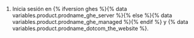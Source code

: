 1. Inicia sesión en {% ifversion ghes %}{% data variables.product.prodname_ghe_server %}{% else %}{% data variables.product.prodname_ghe_managed %}{% endif %} y {% data variables.product.prodname_dotcom_the_website %}.
